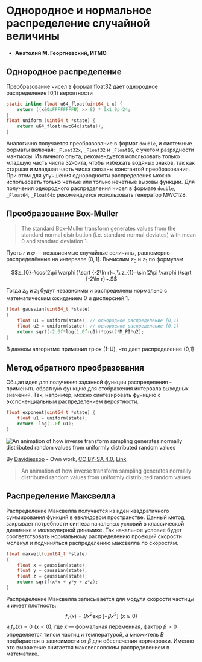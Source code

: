 # Однородное и нормальное распределение случайной величины

* __Анатолий М. Георгиевский, ИТМО__



## Однородное распределение
Преобразование чисел в формат float32 дает однородное распределение [0,1) вероятности

```c
static inline float u64_float(uint64_t x) {
	return ((x&0xFFFFFFFFU) >> 8) * 0x1.0p-24;
}
float uniform (uint64_t *state) {
	return u64_float(mwc64x(state));
}
```
Аналогично получается преобразование в формат `double`, и системные форматы включая: `_Float32x`, `_Float32` и `_Float16`, с учетом разрядности мантиссы. Из личного опыта, рекомендуется использовать только младшую часть числа 32-бита, чтобы избежать водяных знаков, так как старшая и младшая часть числа связаны константой преобразования. При этом для улучшения однородности распределения можно использовать только четные или только нечетные вызовы функции. Для получения однородного распределения чисел в формате `double`, `_Float64`, `_Float64x` рекомендуется использовать генератор MWC128.

## Преобразование Box-Muller

> The standard Box–Muller transform generates values from the standard normal distribution (i.e. standard normal deviates) with mean 0 and standard deviation 1.

Пусть $r$ и $\varphi$ — независимые случайные величины, равномерно распределённые на интервале $(0, 1]$. Вычислим $z_{0}$ и $z_{1}$ по формулам
```math
z_{0}=\cos(2\pi \varphi )\sqrt {-2\ln r}~,\\
z_{1}=\sin(2\pi \varphi )\sqrt {-2\ln r}~.
```
Тогда $z_{0}$ и $z_{1}$ будут независимы и распределены нормально с математическим ожиданием 0 и дисперсией 1.

```c
float gaussian(uint64_t *state)
{
    float u1 = uniform(state); // однородное распределение [0,1)
    float u2 = uniform(state); // однородное распределение [0,1)
    return sqrt(-2.0f*log(1.0f-u1))*cos(2*M_PI*u2);
}
```
В данном алгоритме применил трюк (1-U), что дает распределение (0,1]

## Метод обратного преобразования

Общая идея для получения заданной функции распределения - применить обратную функцию для отображения интервала выходных значений. 
Так, например, можно синтезировать функцию с экспоненциальным распределением вероятности.
```c
float exponent(uint64_t *state) {
	float u1 = uniform(state);
	return -log(1.0f-u1);
}
```
![An animation of how inverse transform sampling generates normally distributed random values from uniformly distributed random values](https://upload.wikimedia.org/wikipedia/commons/c/cc/Inverse_Transform_Sampling_Example.gif) 

By <a href="//commons.wikimedia.org/w/index.php?title=User:Davidjessop&amp;action=edit&amp;redlink=1" class="new" title="User:Davidjessop (page does not exist)">Davidjessop</a> - <span class="int-own-work" lang="en">Own work</span>, <a href="https://creativecommons.org/licenses/by-sa/4.0" title="Creative Commons Attribution-Share Alike 4.0">CC BY-SA 4.0</a>, <a href="https://commons.wikimedia.org/w/index.php?curid=100369573">Link</a>

> An animation of how inverse transform sampling generates normally distributed random values from uniformly distributed random values

## Распределение Максвелла

Распределение Максвелла получается из идеи квадратичного суммирования функций в евклидовом пространстве. Данный метод закрывает потребности синтеза начальных условий в классической динамике и молекулярной динамике. Так начальное условие будет соответствовать нормальному распределению проекций скорости молекул и подчиняться распределению максвелла по скоростям.
```c
float maxwell(uint64_t *state)
{
	float x = gaussian(state);
	float y = gaussian(state);
	float z = gaussian(state);
	return sqrtf(x*x + y*y + z*z);
}
```
Распределение Максвелла записывается для модуля скорости частицы и имеет плотность:
$$f_{v}(x)=Bx^{2}\exp \left[-\beta x^{2}\right]\,\,(x\geq 0)$$
 и $f_{v}(x)=0\,\,(x<0)$, 
где $x$ — формальная переменная, фактор $\beta >0$ определяется типом частиц и температурой, а множитель $B$ подбирается в зависимости от 
$\beta$ для обеспечения нормировки. Именно это выражение считается максвелловским распределением в математике.
